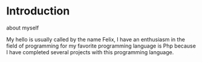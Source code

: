 # Introduction
about myself

My hello is usually called by the name Felix, I have an enthusiasm in the field of programming for my favorite programming language is Php because I have completed several projects with this programming language.
